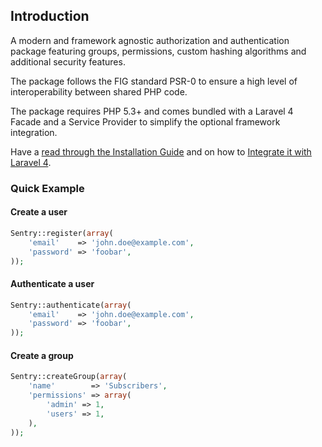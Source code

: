 ## Introduction

A modern and framework agnostic authorization and authentication package featuring groups, permissions, custom hashing algorithms and additional security features.

The package follows the FIG standard PSR-0 to ensure a high level of interoperability between shared PHP code.

The package requires PHP 5.3+ and comes bundled with a Laravel 4 Facade and a Service Provider to simplify the optional framework integration.

Have a [read through the Installation Guide](#installation) and on how to [Integrate it with Laravel 4](#laravel-4).

### Quick Example

#### Create a user

```php
Sentry::register(array(
	'email'    => 'john.doe@example.com',
	'password' => 'foobar',
));
```

#### Authenticate a user

```php
Sentry::authenticate(array(
	'email'    => 'john.doe@example.com',
	'password' => 'foobar',
));
```

#### Create a group

```php
Sentry::createGroup(array(
	'name'        => 'Subscribers',
	'permissions' => array(
		'admin' => 1,
		'users' => 1,
	),
));
```
